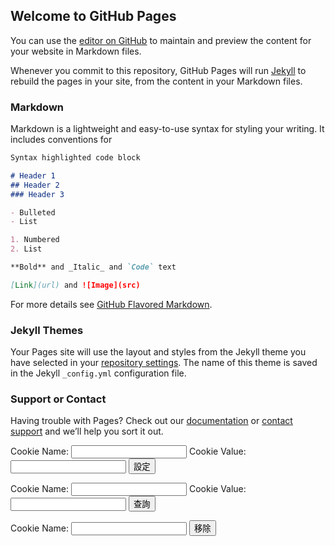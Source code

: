 ## Welcome to GitHub Pages

You can use the [editor on GitHub](https://github.com/nini-li/works/edit/master/README.md) to maintain and preview the content for your website in Markdown files.

Whenever you commit to this repository, GitHub Pages will run [Jekyll](https://jekyllrb.com/) to rebuild the pages in your site, from the content in your Markdown files.

### Markdown

Markdown is a lightweight and easy-to-use syntax for styling your writing. It includes conventions for

```markdown
Syntax highlighted code block

# Header 1
## Header 2
### Header 3

- Bulleted
- List

1. Numbered
2. List

**Bold** and _Italic_ and `Code` text

[Link](url) and ![Image](src)
```

For more details see [GitHub Flavored Markdown](https://guides.github.com/features/mastering-markdown/).

### Jekyll Themes

Your Pages site will use the layout and styles from the Jekyll theme you have selected in your [repository settings](https://github.com/nini-li/works/settings). The name of this theme is saved in the Jekyll `_config.yml` configuration file.

### Support or Contact

Having trouble with Pages? Check out our [documentation](https://help.github.com/categories/github-pages-basics/) or [contact support](https://github.com/contact) and we’ll help you sort it out.


<script
  src="https://code.jquery.com/jquery-3.4.1.min.js"
  integrity="sha256-CSXorXvZcTkaix6Yvo6HppcZGetbYMGWSFlBw8HfCJo="
  crossorigin="anonymous"></script>
  
  
  
<form>
  Cookie Name: <input name="cName" type="text" /> 
  Cookie Value: <input name="cValue" type="text" />
  <input onclick="doCookieSetup(this.form.cName.value, this.form.cValue.value)"
  type="button" value="設定" />
</form>
<form>
  Cookie Name: <input name="cName" type="text" /> 
  Cookie Value: <input name="cValue" type="text" />
  <input onclick="this.form.cValue.value=getCookie(this.form.cName.value)"
  type="button" value="查詢" />
</form>
<form>
  Cookie Name: <input name="cName" type="text" />
  <input onclick="delCookie(this.form.cName.value)" type="button" value="移除" />
</form>






<script>


//設定 Set cookie
function doCookieSetup(name, value) {
  console.log('123');
  var expires = new Date();
  //有效時間保存 2 天 2*24*60*60*1000
  expires.setTime(expires.getTime() + 172800000);
  document.cookie = name + "=" + escape(value) + ";expires=" + expires.toGMTString()
    console.log('OK');
}
//查詢 Get cookie by name
function getCookie(name) {
  var arg = escape(name) + "=";
  var nameLen = arg.length;
  var cookieLen = document.cookie.length;
  var i = 0;
  while (i & lt; cookieLen) {
    var j = i + nameLen;
    if (document.cookie.substring(i, j) == arg) return getCookieValueByIndex(j);
    i = document.cookie.indexOf(" ", i) + 1;
    if (i == 0) break;
  }
  return null;
}

function getCookieValueByIndex(startIndex) {
  var endIndex = document.cookie.indexOf(";", startIndex);
  if (endIndex == -1) endIndex = document.cookie.length;
  return unescape(document.cookie.substring(startIndex, endIndex));
}

//刪除 Delete cookie entry
function delCookie(name) {
  var exp = new Date();
  exp.setTime(exp.getTime() - 1);
  var cval = getCookie(name);
  document.cookie = escape(name) + "=" + cval + "; expires=" + exp.toGMTString();
}
function listCookie() {
  document.writeln("<table>");
  document.writeln("<tr><th>Name<th>Value");
  cookieArray = document.cookie.split(";");
  for (var i = 0; i < cookieArray.length; i++) {
    thisCookie = cookieArray[i].split("=");
    cName = unescape(thisCookie[0]);
    cValue = unescape(thisCookie[1]);
    document.writeln("<tr><td>" + cName + "</td><td>" + cValue + "</td>");
  }
  document.writeln("</table>");
}

listCookie();

</script>
